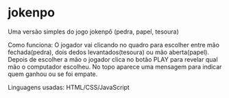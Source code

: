 # jokenpo
Uma versão simples do jogo jokenpô (pedra, papel, tesoura)

Como funciona:
O jogador vai clicando no quadro para escolher entre mão fechada(pedra), dois dedos levantados(tesoura) ou mão aberta(papel).
Depois de escolher a mão o jogador clica no botão PLAY para revelar qual mão o computador escolheu.
No topo aparece uma mensagem para indicar quem ganhou ou se foi empate.

Linguagens usadas: HTML/CSS/JavaScript
